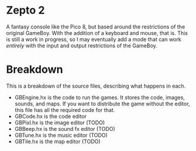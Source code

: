 # Zepto 2

A fantasy console like the Pico 8, but based around the restrictions of the original GameBoy. With the addition of a keyboard and mouse, that is. This is still a work in progress, so I may eventually add a mode that can work *entirely* with the input and output restrictions of the GameBoy.

# Breakdown

This is a breakdown of the source files, describing what happens in each.

* GBEngine.hx is the code to run the games. It stores the code, images, sounds, and maps. If you want to distribute the game without the editor, this file has all the required code for that.
* GBCode.hx is the code editor
* GBPixl.hx is the image editor (TODO)
* GBBeep.hx is the sound fx editor (TODO)
* GBTune.hx is the music editor (TODO)
* GBTile.hx is the map editor (TODO)
